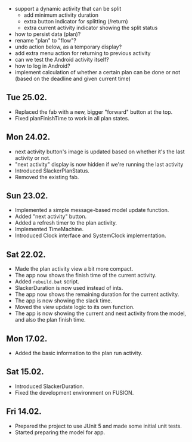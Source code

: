 - support a dynamic activity that can be split
    - add minimum activity duration
    - extra button indicator for splitting (/return)
    - extra current activity indicator showing the split status
- how to persist data (plan)?
- rename "plan" to "flow"?
- undo action below, as a temporary display?
- add extra menu action for returning to previous activity 
- can we test the Android activity itself?
- how to log in Android?
- implement calculation of whether a certain plan can be done or not (based on the deadline and given current time)

## Tue 25.02.
- Replaced the fab with a new, bigger "forward" button at the top. 
- Fixed planFinishTime to work in all plan states.

## Mon 24.02.
- next activity button's image is updated based on whether it's the last activity or not.
- "next activity" display is now hidden if we're running the last activity
- Introduced SlackerPlanStatus.
- Removed the existing fab.

## Sun 23.02.
- Implemented a simple message-based model update function. 
- Added "next activity" button.
- Added a refresh timer to the plan activity.
- Implemented TimeMachine.
- Introduced Clock interface and SystemClock implementation.

## Sat 22.02.
- Made the plan activity view a bit more compact. 
- The app now shows the finish time of the current activity.
- Added `rebuild.bat` script.
- SlackerDuration is now used instead of ints.
- The app now shows the remaining duration for the current activity. 
- The app is now showing the slack time.
- Moved the view update logic to its own function.
- The app is now showing the current and next activity from the model, and also the plan finish time.

## Mon 17.02.
- Added the basic information to the plan run activity.

## Sat 15.02.
- Introduced SlackerDuration.
- Fixed the development environment on FUSION.

## Fri 14.02.
- Prepared the project to use JUnit 5 and made some initial unit tests.
- Started preparing the model for app.